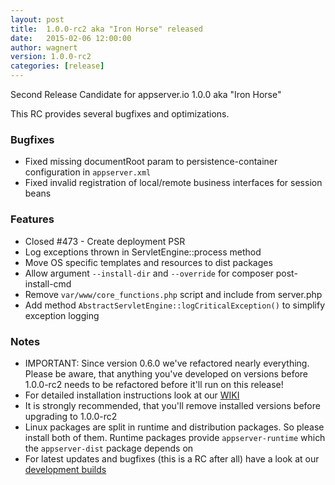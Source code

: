 ```yaml
---
layout: post
title:  1.0.0-rc2 aka "Iron Horse" released
date:   2015-02-06 12:00:00
author: wagnert
version: 1.0.0-rc2
categories: [release]
---
```


Second Release Candidate for appserver.io 1.0.0 aka "Iron Horse"

This RC provides several bugfixes and optimizations. 

### Bugfixes

* Fixed missing documentRoot param to persistence-container configuration in `appserver.xml`
* Fixed invalid registration of local/remote business interfaces for session beans

### Features

* Closed #473 - Create deployment PSR
* Log exceptions thrown in ServletEngine::process method
* Move OS specific templates and resources to dist packages
* Allow argument `--install-dir` and `--override` for composer post-install-cmd
* Remove `var/www/core_functions.php` script and include from server.php
* Add method `AbstractServletEngine::logCriticalException()` to simplify exception logging

### Notes

* IMPORTANT: Since version 0.6.0 we've refactored nearly everything. Please be aware, that anything you've developed on versions before 1.0.0-rc2 needs to be refactored before it'll run on this release!
* For detailed installation instructions look at our [WIKI](https://github.com/appserver-io/appserver/wiki)
* It is strongly recommended, that you'll remove installed versions before upgrading to 1.0.0-rc2
* Linux packages are split in runtime and distribution packages. So please install both of them. Runtime packages provide `appserver-runtime` which the `appserver-dist` package depends on
* For latest updates and bugfixes (this is a RC after all) have a look at our [development builds](http://builds.appserver.io)
